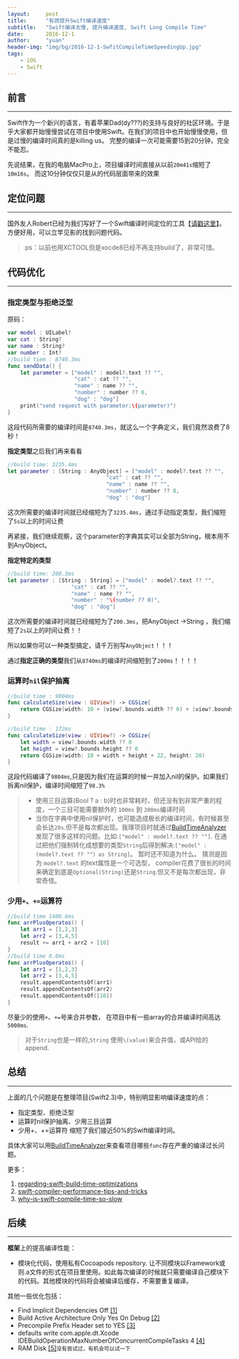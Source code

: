 ```yaml
---
layout:     post
title:      "有效提升Swift编译速度"
subtitle:   "Swift编译太慢, 提升编译速度, Swift Long Compile Time"
date:       2016-12-1
author:     "yuan"
header-img: "img/bg/2016-12-1-SwfitCompileTimeSpeedingUp.jpg"
tags:
    - iOS
    - Swift
---
```

## 前言
----

Swift作为一个新兴的语言，有着苹果Dad(dy???)的支持与良好的社区环境。于是乎大家都开始慢慢尝试在项目中使用Swift。在我们的项目中也开始慢慢使用，但是过慢的编译时间真的是killing us。 完整的编译一次可能需要15到20分钟，完全不能忍。

先说结果，在我的电脑MacPro上，项目编译时间直接从以前`20m41s`缩短了`10m16s`。
而这10分钟仅仅只是从的代码层面带来的效果

## 定位问题
----

国外友人Robert已经为我们写好了一个Swift编译时间定位的工具【[请戳这里](https://github.com/RobertGummesson/BuildTimeAnalyzer-for-Xcode)】。 方便好用，可以立竿见影的找到问题代码。

> ps：以前也用XCTOOL但是xocde8已经不再支持build了，非常可惜。

## 代码优化
----

### 指定类型与拒绝泛型
原码：

```swift
var model : UILabel?
var cat : String?
var name : String?
var number : Int?
//build tiem : 8740.3ms
func sendData() {
    let parameter = ["model" : model?.text ?? "",
                     "cat" : cat ?? "",
                     "name" : name ?? "",
                     "number" : number ?? 0,
                     "dog" : "dog"]
    print("send request with parameter:\(parameter)")
}

```
这段代码所需要的编译时间是`8740.3ms`，就这么一个字典定义，我们竟然浪费了8秒！

**指定类型**之后我们再来看看

```swift
//build time: 3235.4ms
let parameter : [String : AnyObject] = ["model" : model?.text ?? "",
		                       "cat" : cat ?? "",
		                       "name" : name ?? "",
		                       "number" : number ?? 0,
		                       "dog" : "dog"]
```
这次所需要的编译时间就已经缩短为了`3235.4ms`，通过手动指定类型，我们缩短了`5s`以上的时间让费

再紧接，我们继续观察，这个parameter的字典其实可以全部为String，根本用不到AnyObject。

**指定特定的类型**

```swift
//build time: 200.3ms
let parameter : [String : String] = ["model" : model?.text ?? "",
					"cat" : cat ?? "",
					"name" : name ?? "",
					"number" : "\(number ?? 0)",
					"dog" : "dog"]
```
这次所需要的编译时间就已经缩短为了`200.3ms`，把AnyObject ->String ，我们缩短了`2s`以上的时间让费！！

所以如果你可以一种类型搞定，请千万别写`AnyObject`！！！


通过**指定正确的类型**我们从`8740ms`的编译时间缩短到了`200ms`！！！！


### 运算时`nil`保护抽离

```swift
//build time : 9804ms
func calculateSize(view : UIView?) -> CGSize{
    return CGSize(width: 10 + (view?.bounds.width ?? 0) + (view?.bounds.height ?? 0) + 22, height: 20)
}

//build time : 172ms
func calculateSize(view : UIView?) -> CGSize{
    let width = view?.bounds.width ?? 0
    let height = view?.bounds.height ?? 0
    return CGSize(width: 10 + width + height + 22, height: 20)
}

```

这段代码编译了`9804ms`,只是因为我们在运算的时候一并加入nil的保护。如果我们拆离nil保护，编译时间缩短了`98.3%`

> * 使用三目运算(Bool ? a : b)时也非常耗时，但还没有到非常严重的程度，一个三目可能需要额外的 `100ms` 到 `200ms`编译时间
> * 当你在字典中使用nil保护时，也可能造成极长的编译时间，有时候甚至会长达`20s`.但不是每次都出现。我理项目时就通过[BuildTimeAnalyzer](https://github.com/RobertGummesson/BuildTimeAnalyzer-for-Xcode)发现了很多这样的问题。比如:`["model" : model?.text ?? ""]`. 在通过把他们强制转化成想要的类型`String`后得到解决:`["model" : (model?.text ?? ""）as String]`。 暂时还不知道为什么。 猜测是因为 `model?.text` 的text属性是一个可选型， compiler花费了很长的时间来确定到底是`Optional(String)`还是`String`.但又不是每次都出现，非常奇怪。

### 少用`+`、`+=`运算符

```swift
//build time 1400.6ms
func arrPlusOperatos() {
    let arr1 = [1,2,3]
    let arr2 = [3,4,5]
    result += arr1 + arr2 + [10]
}
//build time 8.6ms
func arrPlusOperatos() {
    let arr1 = [1,2,3]
    let arr2 = [3,4,5]
    result.appendContentsOf(arr1)
    result.appendContentsOf(arr2)
    result.appendContentsOf([10])
}
```
尽量少的使用`+`、`+=`号来合并参数， 在项目中有一些array的合并编译时间高达`5000ms`.

> 对于`String`也是一样的,`String` 使用`\(value)`来合并值，或API给的append.

## 总结
----

上面的几个问题是在整理项目(Swift2.3)中，特别明显影响编译速度的点：

* 指定类型、拒绝泛型
* 运算时nil保护抽离、少用三目运算
* 少用+、+=运算符
缩短了我们接近50%的Swift编译时间。

具体大家可以用[BuildTimeAnalyzer](https://github.com/RobertGummesson/BuildTimeAnalyzer-for-Xcode)来查看项目哪些`func`存在严重的编译过长问题。

更多：

1. [regarding-swift-build-time-optimizations](https://medium.com/@RobertGummesson/regarding-swift-build-time-optimizations-fc92cdd91e31#.gv3w93fct)
2. [swift-compiler-performance-tips-and-tricks](https://engineering.circle.com/swift-compiler-performance-tips-and-tricks-e86a53a5b42a#.9e9576b0k)
3. [why-is-swift-compile-time-so-slow](http://stackoverflow.com/questions/25537614/why-is-swift-compile-time-so-slow)

## 后续
----

**框架**上的提高编译性能：

* 模块化代码，使用私有Cocoapods repository. 让不同模块以Framework或则.a文件的形式在项目里使用。如此每次编译的时候就只需要编译自己模块下的代码。其他模块的代码将会被编译后缓存，不需要重复编译。

其他一些优化包括：

* Find Implicit Dependencies Off [[1]](https://forums.developer.apple.com/message/89962#89962)
* Build Active Architecture Only Yes On Debug [[2]](http://useyourloaf.com/blog/2010/04/21/xcode-build-active-architecture-only.html)
* Precompile Prefix Header set to YES [[3]](http://blog.csdn.net/qq_25131687/article/details/52194034)
* defaults write com.apple.dt.Xcode IDEBuildOperationMaxNumberOfConcurrentCompileTasks 4 [[4]](http://stackoverflow.com/a/6892902/596219)
* RAM Disk [[5]](http://nszzy.me/2016/03/20/reduce-xcode-build-times/)`没有尝试过，有机会可以试一下`





